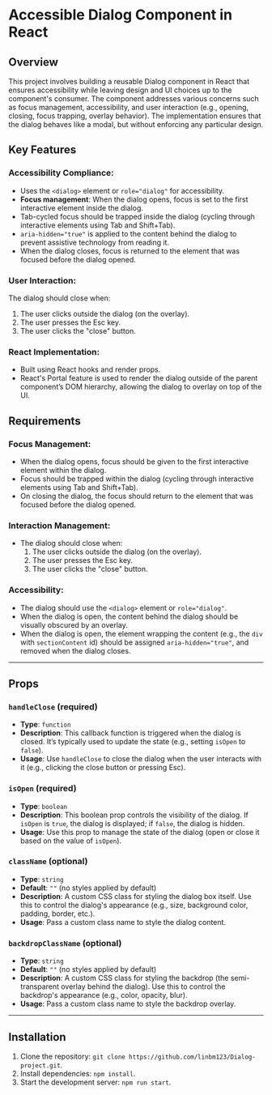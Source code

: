 # Accessible Dialog Component in React

## Overview
This project involves building a reusable Dialog component in React that ensures accessibility while leaving design and UI choices up to the component's consumer. The component addresses various concerns such as focus management, accessibility, and user interaction (e.g., opening, closing, focus trapping, overlay behavior). The implementation ensures that the dialog behaves like a modal, but without enforcing any particular design.

## Key Features

### Accessibility Compliance:
- Uses the `<dialog>` element or `role="dialog"` for accessibility.
- **Focus management**: When the dialog opens, focus is set to the first interactive element inside the dialog.
- Tab-cycled focus should be trapped inside the dialog (cycling through interactive elements using Tab and Shift+Tab).
- `aria-hidden="true"` is applied to the content behind the dialog to prevent assistive technology from reading it.
- When the dialog closes, focus is returned to the element that was focused before the dialog opened.

### User Interaction:
The dialog should close when:
1. The user clicks outside the dialog (on the overlay).
2. The user presses the Esc key.
3. The user clicks the "close" button.

### React Implementation:
- Built using React hooks and render props.
- React's Portal feature is used to render the dialog outside of the parent component’s DOM hierarchy, allowing the dialog to overlay on top of the UI.

## Requirements

### Focus Management:
- When the dialog opens, focus should be given to the first interactive element within the dialog.
- Focus should be trapped within the dialog (cycling through interactive elements using Tab and Shift+Tab).
- On closing the dialog, the focus should return to the element that was focused before the dialog opened.

### Interaction Management:
- The dialog should close when:
  1. The user clicks outside the dialog (on the overlay).
  2. The user presses the Esc key.
  3. The user clicks the "close" button.

### Accessibility:
- The dialog should use the `<dialog>` element or `role="dialog"`.
- When the dialog is open, the content behind the dialog should be visually obscured by an overlay.
- When the dialog is open, the element wrapping the content (e.g., the `div` with `sectionContent` id) should be assigned `aria-hidden="true"`, and removed when the dialog closes.

---

## Props

### `handleClose` (required)
- **Type**: `function`
- **Description**: This callback function is triggered when the dialog is closed. It’s typically used to update the state (e.g., setting `isOpen` to `false`).
- **Usage**: Use `handleClose` to close the dialog when the user interacts with it (e.g., clicking the close button or pressing Esc).

### `isOpen` (required)
- **Type**: `boolean`
- **Description**: This boolean prop controls the visibility of the dialog. If `isOpen` is `true`, the dialog is displayed; if `false`, the dialog is hidden.
- **Usage**: Use this prop to manage the state of the dialog (open or close it based on the value of `isOpen`).

### `className` (optional)
- **Type**: `string`
- **Default**: `""` (no styles applied by default)
- **Description**: A custom CSS class for styling the dialog box itself. Use this to control the dialog's appearance (e.g., size, background color, padding, border, etc.).
- **Usage**: Pass a custom class name to style the dialog content.

### `backdropClassName` (optional)
- **Type**: `string`
- **Default**: `""` (no styles applied by default)
- **Description**: A custom CSS class for styling the backdrop (the semi-transparent overlay behind the dialog). Use this to control the backdrop's appearance (e.g., color, opacity, blur).
- **Usage**: Pass a custom class name to style the backdrop overlay.

---

## Installation
1. Clone the repository: `git clone https://github.com/linbm123/Dialog-project.git`.
2. Install dependencies: `npm install`.
3. Start the development server: `npm run start`.